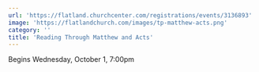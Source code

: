 ```yaml
---
url: 'https://flatland.churchcenter.com/registrations/events/3136893'
image: 'https://flatlandchurch.com/images/tp-matthew-acts.png'
category: ''
title: 'Reading Through Matthew and Acts'
---
```


Begins Wednesday, October 1, 7:00pm
